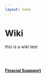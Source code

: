```yaml
---
layout: home
---
```

# Wiki

this is a wiki test
        


​    
​     

[**Finacial Suppport**](http://jonahliu.cf/donate)  


